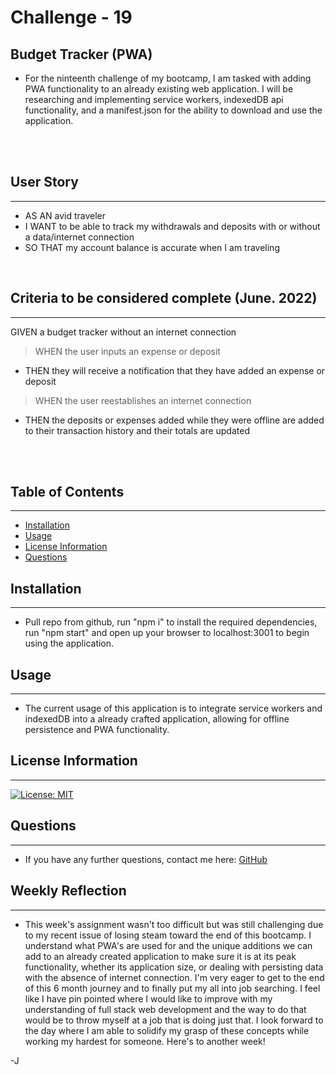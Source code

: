 # Challenge - 19
## Budget Tracker (PWA)

- For the ninteenth challenge of my bootcamp, I am tasked with adding PWA functionality to an already existing web application. I will be researching and implementing service workers, indexedDB api functionality, and a manifest.json for the ability to download and use the application.

<br>
<br>

## User Story
---
- AS AN avid traveler
- I WANT to be able to track my withdrawals and deposits with or without a data/internet connection
- SO THAT my account balance is accurate when I am traveling 

<br>

## Criteria to be considered complete (June. 2022)
---

GIVEN a budget tracker without an internet connection
> WHEN the user inputs an expense or deposit
- THEN they will receive a notification that they have added an expense or deposit
> WHEN the user reestablishes an internet connection
- THEN the deposits or expenses added while they were offline are added to their transaction history and their totals are updated

<br>
<br>

## Table of Contents
---
- [Installation](#installation)
- [Usage](#usage)
- [License Information](#license-information)
- [Questions](#questions)

## Installation
---
- Pull repo from github, run "npm i" to install the required dependencies, run "npm start" and open up your browser to localhost:3001 to begin using the application.

## Usage
---
- The current usage of this application is to integrate service workers and indexedDB into a already crafted application, allowing for offline persistence and PWA functionality. 

## License Information
---
[![License: MIT](https://img.shields.io/badge/License-MIT-blue.svg)](https://opensource.org/licenses/MIT)
<br/>

## Questions
---
- If you have any further questions, contact me here: [GitHub](https://github.com/jared-ruiz)

## Weekly Reflection
---

- This week's assignment wasn't too difficult but was still challenging due to my recent issue of losing steam toward the end of this bootcamp. I understand what PWA's are used for and the unique additions we can add to an already created application to make sure it is at its peak functionality, whether its application size, or dealing with persisting data with the absence of internet connection. I'm very eager to get to the end of this 6 month journey and to finally put my all into job searching. I feel like I have pin pointed where I would like to improve with my understanding of full stack web development and the way to do that would be to throw myself at a job that is doing just that. I look forward to the day where I am able to solidify my grasp of these concepts while working my hardest for someone. Here's to another week!

-J